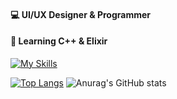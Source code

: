 #### 💻 UI/UX Designer & Programmer

#### 📃 Learning C++ & Elixir

[![My Skills](https://skillicons.dev/icons?i=visualstudio,vscode,idea,lua,&perline=10)](https://skillicons.dev)


[![Top Langs](https://github-readme-stats.vercel.app/api/top-langs/?username=Kwizik22&theme=merko)](https://github.com/anuraghazra/github-readme-stats) ![Anurag's GitHub stats](https://github-readme-stats.vercel.app/api?username=Kwizik22&show_icons=true&theme=merko)
